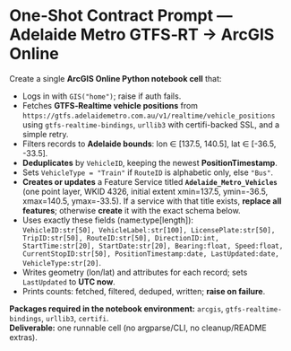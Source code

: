 # One‑Shot Contract Prompt — Adelaide Metro GTFS‑RT → ArcGIS Online

Create a single **ArcGIS Online Python notebook cell** that:

- Logs in with `GIS("home")`; raise if auth fails.
- Fetches **GTFS‑Realtime vehicle positions** from `https://gtfs.adelaidemetro.com.au/v1/realtime/vehicle_positions` using `gtfs-realtime-bindings`, `urllib3` with certifi-backed SSL, and a simple retry.
- Filters records to **Adelaide bounds**: lon ∈ [137.5, 140.5], lat ∈ [-36.5, -33.5].
- **Deduplicates** by `VehicleID`, keeping the newest **PositionTimestamp**.
- Sets `VehicleType = "Train"` if `RouteID` is alphabetic only, else `"Bus"`.
- **Creates or updates** a Feature Service titled **`Adelaide_Metro_Vehicles`** (one point layer, WKID 4326, initial extent xmin=137.5, ymin=-36.5, xmax=140.5, ymax=-33.5). If a service with that title exists, **replace all features**; otherwise **create** it with the exact schema below.
- Uses exactly these fields (name:type[length]):  
  `VehicleID:str[50], VehicleLabel:str[100], LicensePlate:str[50], TripID:str[50], RouteID:str[50], DirectionID:int, StartTime:str[20], StartDate:str[20], Bearing:float, Speed:float, CurrentStopID:str[50], PositionTimestamp:date, LastUpdated:date, VehicleType:str[20]`.
- Writes geometry (lon/lat) and attributes for each record; sets `LastUpdated` to **UTC now**.
- Prints counts: fetched, filtered, deduped, written; **raise on failure**.

**Packages required in the notebook environment:** `arcgis`, `gtfs-realtime-bindings`, `urllib3`, `certifi`.  
**Deliverable:** one runnable cell (no argparse/CLI, no cleanup/README extras).
